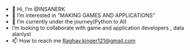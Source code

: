 - 👋 Hi, I’m @INSANERK
- 👀 I’m interested in "MAKING GAMES AND APPLICATIONS"
- 🌱 I’m currently under the journey(Python to AI)
- I’m looking to collaborate with game and application developers , data alanlyst
- 📫 How to reach me Raghav.kinger121@gmail.com

